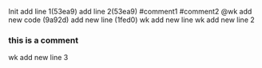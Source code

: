 Init
add line 1(53ea9)
add line 2(53ea9)
#comment1
#comment2
@wk
add new code (9a92d)
add new line (1fed0)
wk add new line
wk add new line 2
### this is a comment
wk add new line 3